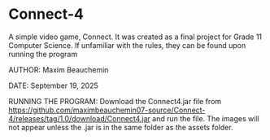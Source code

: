 # Connect-4
A simple video game, Connect. It was created as a final project for Grade 11 Computer Science. If unfamiliar with the rules, they can be found upon running the program

AUTHOR: Maxim Beauchemin

DATE: September 19, 2025

RUNNING THE PROGRAM: Download the Connect4.jar file from https://github.com/maximbeauchemin07-source/Connect-4/releases/tag/1.0/download/Connect4.jar and run the file. The images will not appear unless the .jar is in the same folder as the assets folder.
